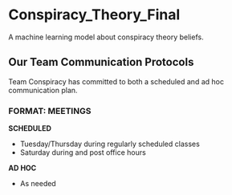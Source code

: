 # Conspiracy_Theory_Final
A machine learning model about conspiracy theory beliefs.

## Our Team Communication Protocols
Team Conspiracy has committed to both a scheduled and ad hoc communication plan.

### FORMAT: MEETINGS
**SCHEDULED**
* Tuesday/Thursday during regularly scheduled classes
* Saturday during and post office hours

**AD HOC**
* As needed




